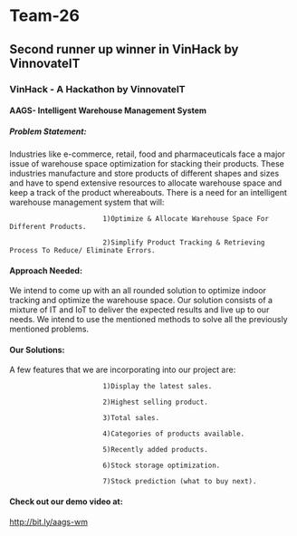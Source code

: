 # Team-26

## Second runner up winner in VinHack by VinnovateIT

### VinHack - A Hackathon by VinnovateIT

#### AAGS- Intelligent Warehouse Management System


##### Problem Statement: 

Industries like e-commerce, retail, food and pharmaceuticals face a major issue of warehouse space optimization for stacking their products. These industries manufacture and store products of different shapes and sizes and have to spend extensive resources to allocate warehouse space and keep a track of the product whereabouts. There is a need for an intelligent warehouse management system that will:

                           1)Optimize & Allocate Warehouse Space For Different Products. 

                           2)Simplify Product Tracking & Retrieving Process To Reduce/ Eliminate Errors.


#### Approach Needed:

We intend to come up with an all rounded solution to optimize indoor tracking and optimize the warehouse space. Our solution consists of a mixture of IT and IoT to deliver the expected results and live up to our needs. We intend to use the mentioned methods to solve all the previously mentioned problems.


#### Our Solutions:

A few features that we are incorporating into our project are: 

                           1)Display the latest sales.
                           
                           2)Highest selling product.
                           
                           3)Total sales.
                           
                           4)Categories of products available.
                           
                           5)Recently added products.
                           
                           6)Stock storage optimization.
                           
                           7)Stock prediction (what to buy next).


#### Check out our demo video at:

<http://bit.ly/aags-wm>
